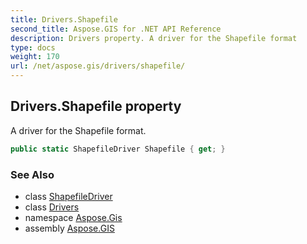 ```yaml
---
title: Drivers.Shapefile
second_title: Aspose.GIS for .NET API Reference
description: Drivers property. A driver for the Shapefile format
type: docs
weight: 170
url: /net/aspose.gis/drivers/shapefile/
---
```

## Drivers.Shapefile property

A driver for the Shapefile format.

```csharp
public static ShapefileDriver Shapefile { get; }
```

### See Also

* class [ShapefileDriver](../../../aspose.gis.formats.shapefile/shapefiledriver/)
* class [Drivers](../)
* namespace [Aspose.Gis](../../drivers/)
* assembly [Aspose.GIS](../../../)


